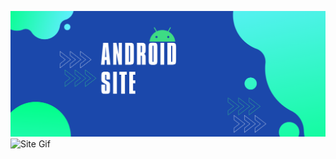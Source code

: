 <img src="imagens/android_banner.png" alt="Android Banner"></img>
<img src="imagens/site.gif" alt="Site Gif"></img>